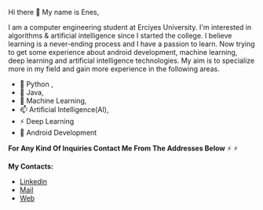 Hi there 👋
My name is Enes,

I am a computer engineering student at Erciyes University. I'm interested in algorithms & artificial intelligence since I started the college. I believe learning is a never-ending process and I have a passion to learn. Now trying to get some experience about android development, machine learning, deep learning and artificial intelligence technologies. My aim is to specialize more in my field and gain more experience in the following areas.

- 🔭 Python ,
- 🌱 Java,
- 👯 Machine Learning,
- 📫 Artificial Intelligence(AI),
- ⚡ Deep Learning
- 💬 Android Development

**For Any Kind Of Inquiries Contact Me From The Addresses Below**
⚡
⚡

****My Contacts:****
- [Linkedin](https://www.linkedin.com/in/enesgunumdogdu/)
- [Mail](mailto:me@enesgunumdogdu.com.tr)
- [Web](https://www.enesgunumdogdu.com.tr)
